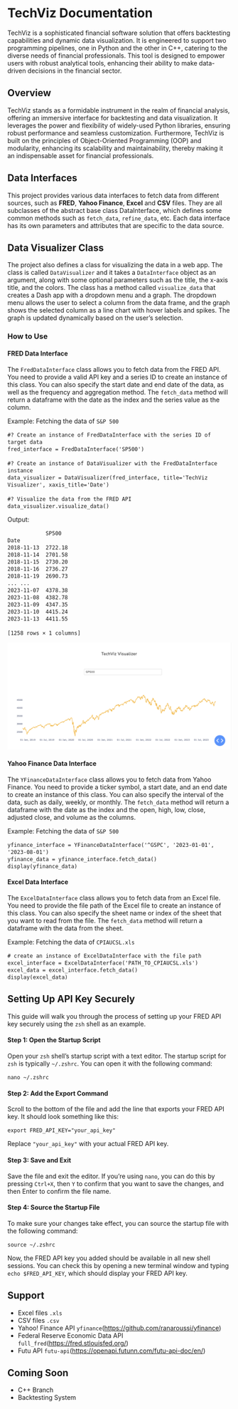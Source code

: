 # TechViz Documentation

TechViz is a sophisticated financial software solution that offers backtesting capabilities and dynamic data visualization. It is engineered to support two programming pipelines, one in Python and the other in C++, catering to the diverse needs of financial professionals. This tool is designed to empower users with robust analytical tools, enhancing their ability to make data-driven decisions in the financial sector.

## Overview

TechViz stands as a formidable instrument in the realm of financial analysis, offering an immersive interface for backtesting and data visualization. It leverages the power and flexibility of widely-used Python libraries, ensuring robust performance and seamless customization. Furthermore, TechViz is built on the principles of Object-Oriented Programming (OOP) and modularity, enhancing its scalability and maintainability, thereby making it an indispensable asset for financial professionals.

## Data Interfaces
This project provides various data interfaces to fetch data from different sources, such as **FRED**, **Yahoo Finance**, **Excel** and **CSV** files. They are all subclasses of the abstract base class DataInterface, which defines some common methods such as `fetch_data`, `refine_data`, etc. Each data interface has its own parameters and attributes that are specific to the data source.

## Data Visualizer Class
The project also defines a class for visualizing the data in a web app. The class is called `DataVisualizer` and it takes a `DataInterface` object as an argument, along with some optional parameters such as the title, the x-axis title, and the colors. The class has a method called `visualize_data` that creates a Dash app with a dropdown menu and a graph. The dropdown menu allows the user to select a column from the data frame, and the graph shows the selected column as a line chart with hover labels and spikes. The graph is updated dynamically based on the user’s selection.

### How to Use
#### FRED Data Interface
The `FredDataInterface` class allows you to fetch data from the FRED API. You need to provide a valid API key and a series ID to create an instance of this class. You can also specify the start date and end date of the data, as well as the frequency and aggregation method. The `fetch_data` method will return a dataframe with the date as the index and the series value as the column.

Example: Fetching the data of `S&P 500`
```
#? Create an instance of FredDataInterface with the series ID of target data
fred_interface = FredDataInterface('SP500')

#? Create an instance of DataVisualizer with the FredDataInterface instance
data_visualizer = DataVisualizer(fred_interface, title='TechViz Visualizer', xaxis_title='Date')

#? Visualize the data from the FRED API
data_visualizer.visualize_data()
```

Output:
```
            SP500
Date	
2018-11-13	2722.18
2018-11-14	2701.58
2018-11-15	2730.20
2018-11-16	2736.27
2018-11-19	2690.73
...	...
2023-11-07	4378.38
2023-11-08	4382.78
2023-11-09	4347.35
2023-11-10	4415.24
2023-11-13	4411.55

[1258 rows × 1 columns]

```
![alt text](https://github.com/lauchunhin/TradeViz/blob/dev/Demo/sp500_fred_demonstration.png)

#### Yahoo Finance Data Interface
The `YFinanceDataInterface` class allows you to fetch data from Yahoo Finance. You need to provide a ticker symbol, a start date, and an end date to create an instance of this class. You can also specify the interval of the data, such as daily, weekly, or monthly. The `fetch_data` method will return a dataframe with the date as the index and the open, high, low, close, adjusted close, and volume as the columns.

Example: Fetching the data of `S&P 500`
```
yfinance_interface = YFinanceDataInterface('^GSPC', '2023-01-01', '2023-08-01')
yfinance_data = yfinance_interface.fetch_data()
display(yfinance_data)
```

#### Excel Data Interface
The `ExcelDataInterface` class allows you to fetch data from an Excel file. You need to provide the file path of the Excel file to create an instance of this class. You can also specify the sheet name or index of the sheet that you want to read from the file. The `fetch_data` method will return a dataframe with the data from the sheet.

Example: Fetching the data of `CPIAUCSL.xls`
```
# create an instance of ExcelDataInterface with the file path
excel_interface = ExcelDataInterface('PATH_TO_CPIAUCSL.xls')
excel_data = excel_interface.fetch_data()
display(excel_data)
```

## Setting Up API Key Securely
This guide will walk you through the process of setting up your FRED API key securely using the `zsh` shell as an example.

#### Step 1: Open the Startup Script
Open your `zsh` shell’s startup script with a text editor. The startup script for `zsh` is typically `~/.zshrc`. You can open it with the following command:
```
nano ~/.zshrc
```
#### Step 2: Add the Export Command
Scroll to the bottom of the file and add the line that exports your FRED API key. It should look something like this:
```
export FRED_API_KEY="your_api_key"
```
Replace `"your_api_key"` with your actual FRED API key.

#### Step 3: Save and Exit
Save the file and exit the editor. If you’re using `nano`, you can do this by pressing `Ctrl+X`, then `Y` to confirm that you want to save the changes, and then Enter to confirm the file name.

#### Step 4: Source the Startup File
To make sure your changes take effect, you can source the startup file with the following command:
```
source ~/.zshrc
```
Now, the FRED API key you added should be available in all new shell sessions. You can check this by opening a new terminal window and typing `echo $FRED_API_KEY`, which should display your FRED API key.

## Support
- Excel files `.xls`
- CSV files `.csv`
- Yahoo! Finance API `yfinance`(https://github.com/ranaroussi/yfinance)
- Federal Reserve Economic Data API `full_fred`(https://fred.stlouisfed.org/)
- Futu API `futu-api`(https://openapi.futunn.com/futu-api-doc/en/)

## Coming Soon
- C++ Branch
- Backtesting System